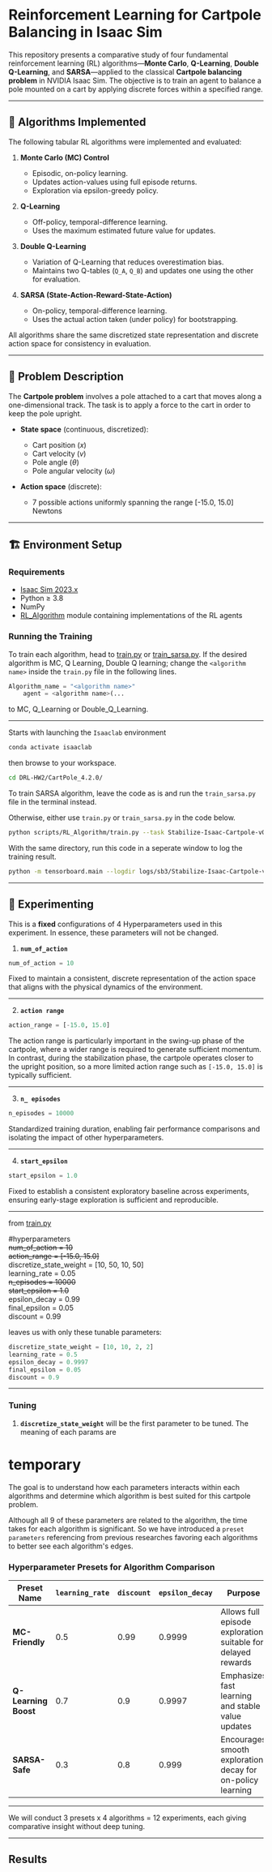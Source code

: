 # Reinforcement Learning for Cartpole Balancing in Isaac Sim

This repository presents a comparative study of four fundamental reinforcement learning (RL) algorithms—**Monte Carlo**, **Q-Learning**, **Double Q-Learning**, and **SARSA**—applied to the classical **Cartpole balancing problem** in NVIDIA Isaac Sim. The objective is to train an agent to balance a pole mounted on a cart by applying discrete forces within a specified range.

---

## 🧠 Algorithms Implemented

The following tabular RL algorithms were implemented and evaluated:

1. **Monte Carlo (MC) Control**  
   - Episodic, on-policy learning.
   - Updates action-values using full episode returns.
   - Exploration via epsilon-greedy policy.

2. **Q-Learning**  
   - Off-policy, temporal-difference learning.
   - Uses the maximum estimated future value for updates.

3. **Double Q-Learning**  
   - Variation of Q-Learning that reduces overestimation bias.
   - Maintains two Q-tables (`Q_A`, `Q_B`) and updates one using the other for evaluation.

4. **SARSA (State-Action-Reward-State-Action)**  
   - On-policy, temporal-difference learning.
   - Uses the actual action taken (under policy) for bootstrapping.

All algorithms share the same discretized state representation and discrete action space for consistency in evaluation.

---

## 🎯 Problem Description

The **Cartpole problem** involves a pole attached to a cart that moves along a one-dimensional track. The task is to apply a force to the cart in order to keep the pole upright.

- **State space** (continuous, discretized):
  - Cart position  ($x$)
  - Cart velocity ($v$)
  - Pole angle ($\theta$)
  - Pole angular velocity ($\omega$)

- **Action space** (discrete):
  - 7 possible actions uniformly spanning the range [-15.0, 15.0] Newtons

---

## 🏗️ Environment Setup

### Requirements

- [Isaac Sim 2023.x](https://developer.nvidia.com/isaac-sim)
- Python ≥ 3.8
- NumPy
- [RL_Algorithm](/CartPole_4.2.0/RL_Algorithm/Algorithm/) module containing implementations of the RL agents

### Running the Training

To train each algorithm, head to [train.py](/CartPole_4.2.0/scripts/RL_Algorithm/train.py) or [train_sarsa.py](/CartPole_4.2.0/scripts/RL_Algorithm/train_sarsa.py). If the desired algorithm is MC, Q Learning, Double Q learning; change the `<algorithm name>` inside the `train.py` file in the following lines.

```py
Algorithm_name = "<algorithm name>"
    agent = <algorithm name>(...
```
to MC, Q_Learning or Double_Q_Learning.

--- 

Starts with launching the `Isaaclab` environment

```bash
conda activate isaaclab
```

then browse to your workspace.

```bash
cd DRL-HW2/CartPole_4.2.0/
```

To train SARSA algorithm, leave the code as is and run the `train_sarsa.py` file in the terminal instead.

Otherwise, either use `train.py` or `train_sarsa.py` in the code below.
```bash
python scripts/RL_Algorithm/train.py --task Stabilize-Isaac-Cartpole-v0
```

With the same directory, run this code in a seperate window to log the training result.
```bash
python -m tensorboard.main --logdir logs/sb3/Stabilize-Isaac-Cartpole-v0
```

---

## 🔬 Experimenting

This is a **fixed** configurations of 4 Hyperparameters used in this experiment. In essence, these parameters will not be changed.

1. **`num_of_action`**

```py
num_of_action = 10
```

Fixed to maintain a consistent, discrete representation of the action space that aligns with the physical dynamics of the environment.

---

2. **`action range`**

```py
action_range = [-15.0, 15.0]
```

The action range is particularly important in the swing-up phase of the cartpole, where a wider range is required to generate sufficient momentum. In contrast, during the stabilization phase, the cartpole operates closer to the upright position, so a more limited action range such as `[-15.0, 15.0]` is typically sufficient.


---

3. **`n_ episodes`**

```py
n_episodes = 10000
```

Standardized training duration, enabling fair performance comparisons and isolating the impact of other hyperparameters.

---

4. **`start_epsilon`**

```py
start_epsilon = 1.0
```

Fixed to establish a consistent exploratory baseline across experiments, ensuring early-stage exploration is sufficient and reproducible.

---
from [train.py](/CartPole_4.2.0/scripts/RL_Algorithm/train.py) 
 
   #hyperparameters  
   ~~num_of_action = 10~~  
   ~~action_range = [-15.0, 15.0]~~  
   discretize_state_weight = [10, 50, 10, 50]  
   learning_rate = 0.05  
   ~~n_episodes = 10000~~  
   ~~start_epsilon = 1.0~~  
   epsilon_decay = 0.99  
   final_epsilon = 0.05  
   discount = 0.99  

leaves us with only these tunable parameters:

```py
discretize_state_weight = [10, 10, 2, 2]  
learning_rate = 0.5  
epsilon_decay = 0.9997  
final_epsilon = 0.05  
discount = 0.9  
```

---

### Tuning

1. **`discretize_state_weight`** will be the first parameter to be tuned. The meaning of each params are


# temporary

 The goal is to understand how each parameters interacts within each algorithms and determine which algorithm is best suited for this cartpole problem.

 Although all 9 of these parameters are related to the algorithm, the time takes for each algorithm is significant. So we have introduced a `preset parameters` referencing from previous researches favoring each algorithms to better see each algorithm's edges.

 ### Hyperparameter Presets for Algorithm Comparison

| Preset Name        | `learning_rate` | `discount` | `epsilon_decay` | Purpose                                                    |
|--------------------|------------------|------------|------------------|------------------------------------------------------------|
| **MC-Friendly**     | 0.5              | 0.99       | 0.9999           | Allows full episode exploration, suitable for delayed rewards |
| **Q-Learning Boost**| 0.7              | 0.9        | 0.9997           | Emphasizes fast learning and stable value updates          |
| **SARSA-Safe**      | 0.3              | 0.8        | 0.999            | Encourages smooth exploration decay for on-policy learning |

---

We will conduct 3 presets x 4 algorithms = 12 experiments, each giving comparative insight without deep tuning.

---

## Results

